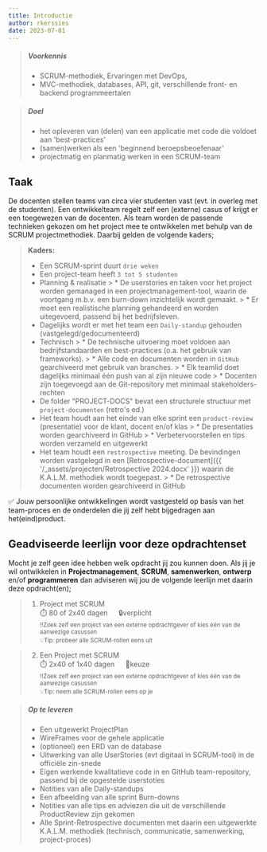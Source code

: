 ```yaml
---
title: Introductie
author: rkerssies
date: 2023-07-01
---
```



> ##### Voorkennis
> * SCRUM-methodiek, Ervaringen met DevOps, 
> * MVC-methodiek, databases, API, git, verschillende front- en backend programmeertalen


> ##### Doel
> * het opleveren van (delen) van een applicatie met code die voldoet aan 'best-practices' 
> * (samen)werken als een 'beginnend beroepsbeoefenaar'
> * projectmatig en planmatig werken in een SCRUM-team


## Taak
De docenten stellen teams van circa vier studenten vast (evt. in overleg met de studenten). 
Een ontwikkelteam regelt zelf een (externe) casus of krijgt er een toegewezen van de docenten.
Als team worden de passende technieken gekozen om het project mee te ontwikkelen met behulp van de SCRUM projectmethodiek.
Daarbij gelden de volgende kaders;

> **Kaders:**
> * Een SCRUM-sprint duurt `drie weken`
> * Een project-team heeft `3 tot 5 studenten`
> * Planning & realisatie
    >   * De userstories en taken voor het project worden gemanaged in een projectmanagement-tool, waarin de voortgang
   m.b.v. een burn-down inzichtelijk wordt gemaakt.
    >   * Er moet een realistische planning gehandeerd en worden uitegevoerd, passend bij het bedrijfsleven.
> * Dagelijks wordt er met het team een `Daily-standup` gehouden (vastgelegd/gedocumenteerd)
> * Technisch
    >   * De technische uitvoering moet voldoen aan bedrijfstandaarden en best-practices (o.a. het gebruik van frameworks). 
    >   * Alle code en documenten worden in `GitHub` gearchiveerd met gebruik van branches.
    >   * Elk teamlid doet dagelijks minimaal één push van al zijn nieuwe code
    >   * Docenten zijn toegevoegd aan de Git-repository met minimaal stakeholders-rechten
> * De folder "PROJECT-DOCS" bevat een structurele structuur met `project-documenten` (retro's ed.)
> * Het team houdt aan het einde van elke sprint een `product-review` (presentatie) voor de klant, docent en/of klas
    >   * De presentaties worden gearchiveerd in GitHub
    >   * Verbetervoorstellen en tips worden verzameld en uitgewerkt
> * Het team houdt een `restrospective` meeting. De bevindingen worden vastgelegd in een [Retrospective-document]({{ '/_assets/projecten/Retrospective 2024.docx' }}) 
 waarin de K.A.L.M. methodiek wordt toegepast.
    >   * De retrospective documenten worden gearchiveerd in GitHub


✅ Jouw persoonlijke ontwikkelingen wordt vastgesteld op basis van het team-proces en de onderdelen die jij zelf
hebt bijgedragen aan het(eind)product.

    
## Geadviseerde leerlijn voor deze opdrachtenset
Mocht je zelf geen idee hebben welk opdracht jij zou kunnen doen.
Als jij je wil ontwikkelen in **Projectmanagement**, **SCRUM**, **samenwerken**, **ontwerp** en/of **programmeren** dan adviseren wij jou de
volgende leerlijn met daarin deze opdracht(en);
> 1.  Project met SCRUM<br>
> ⏱️ 80 of 2x40 dagen &emsp; 🔒verplicht<br>
> <small>‼️Zoek zelf een project van een externe opdrachtgever of kies één van de aanwezige casussen</small><br>
> <small>💡Tip: probeer alle SCRUM-rollen eens uit</small>

> 2. Een Project met SCRUM<br>
> ⏱️ 2x40 of 1x40 dagen &emsp; 🪽keuze<br>
> <small>‼️Zoek zelf een project van een externe opdrachtgever of kies één van de aanwezige casussen</small><br>
> <small>💡Tip: neem alle SCRUM-rollen eens op je</small>


> ##### Op te leveren
> * Een uitgewerkt ProjectPlan
> * WireFrames voor de gehele applicatie
> * (optioneel) een ERD van de database
> * Uitwerking van alle UserStories (evt digitaal in SCRUM-tool) in de officiële zin-snede
> * Eigen werkende kwalitatieve code in en GitHub team-repository, passend bij de opgestelde userstoties
> * Notities van alle Daily-standups
> * Een afbeelding van alle sprint Burn-downs
> * Notities van alle tips en adviezen die uit de verschillende ProductReview zijn gekomen
> * Alle Sprint-Retrospective documenten met daarin een uitgewerkte K.A.L.M. methodiek (technisch, communicatie, samenwerking, project-proces) 

